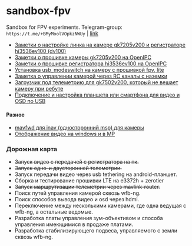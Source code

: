 # sandbox-fpv
Sandbox for FPV experiments. Telegram-group: `https://t.me/+BMyMoolVOpkzNWUy` | [link](https://t.me/+BMyMoolVOpkzNWUy)


* [Заметки о настройке линка на камере gk7205v200 и регистраторе hi3536ev100 (dv100)](notes_link_gk7205v200_hi3536ev100.md)
* [Заметки о прошивке камеры gk7205v200 на OpenIPC](notes_start_ivg-g2s.md)
* [Заметки о прошивке регистратора hi3536ev100 на OpenIPC](notes_start_hi3536ev100.md)
* [Установка usb_modeswitch на камеру с прошивкой fpv, lite](usb-modeswitch.md)
* [Заметка о управлении камерой через RC каналы с наземки](notes_cam_control.md)
* [Загрузчик под телеметрию для gk7502v200, который не вешает камеру при ребуте](gk7205v200_u-boot-7502v200-for-telemetry.md)
* [Подключение и настройка планшета или смартфона для видео и OSD по USB](usb-tethering.md)

#### Разное
* [mavfwd для inav (односторонний msp) для камеры](user_TipoMan/mavfwd_mavlink2.tar?raw=true)
* [Отображение видео на windows и в MP](gstlaunch_on_windows.md)

### Дорожная карта
* ~~Запуск видео с передачей с регистратора на пк.~~
* ~~Запуск одно-и двусторонней телеметрии.~~
* Запуск передачи видео через usb tethering на android-планшет.
* Сборка и тестирование прошивки LTE на e3372h + zerotier
* ~~Запуск маршрутизации телеметрии через mavlink-router.~~
* Поиск путей управления камерой сквозь wfb-ng.
* Поиск способов вывода видео и osd через hdmi.
* Переключение между несколькими камерами, где одна ведущая с wfb-ng, а остальные ведомые.
* Разработка платы управления зум-объективом и способа управления имеющимися в продаже платами.
* Разработка стабилизирующего подвеса, управляемого с земли сквозь wfb-ng.
